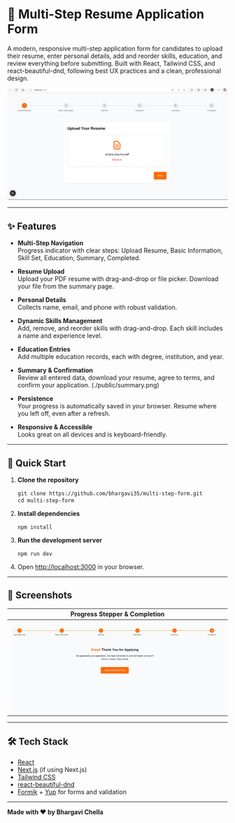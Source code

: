 # 📝 Multi-Step Resume Application Form

A modern, responsive multi-step application form for candidates to upload their resume, enter personal details, add and reorder skills, education, and review everything before submitting. Built with React, Tailwind CSS, and react-beautiful-dnd, following best UX practices and a clean, professional design.

![Application Completion Screenshot](./public/start.png)

---

## ✨ Features

- **Multi-Step Navigation**  
  Progress indicator with clear steps: Upload Resume, Basic Information, Skill Set, Education, Summary, Completed.

- **Resume Upload**  
  Upload your PDF resume with drag-and-drop or file picker. Download your file from the summary page.

- **Personal Details**  
  Collects name, email, and phone with robust validation.

- **Dynamic Skills Management**  
  Add, remove, and reorder skills with drag-and-drop. Each skill includes a name and experience level.

- **Education Entries**  
  Add multiple education records, each with degree, institution, and year.

- **Summary & Confirmation**  
  Review all entered data, download your resume, agree to terms, and confirm your application.
  (./public/summary.png)

- **Persistence**  
  Your progress is automatically saved in your browser. Resume where you left off, even after a refresh.

- **Responsive & Accessible**  
  Looks great on all devices and is keyboard-friendly.

---

## 🚀 Quick Start

1. **Clone the repository**
   ```
   git clone https://github.com/bhargavi35/multi-step-form.git
   cd multi-step-form
   ```

2. **Install dependencies**
   ```
   npm install
   ```

3. **Run the development server**
   ```
   npm run dev
   ```

4. Open [http://localhost:3000](http://localhost:3000) in your browser.

---

## 📸 Screenshots

| Progress Stepper & Completion |
|------------------------------|
| ![Stepper and Thank You](./public/end.png) |

---

## 🛠️ Tech Stack

- [React](https://react.dev/)
- [Next.js](https://nextjs.org/) (if using Next.js)
- [Tailwind CSS](https://tailwindcss.com/)
- [react-beautiful-dnd](https://github.com/atlassian/react-beautiful-dnd)
- [Formik](https://formik.org/) + [Yup](https://github.com/jquense/yup) for forms and validation

---

**Made with ❤️ by Bhargavi Chella**
```

